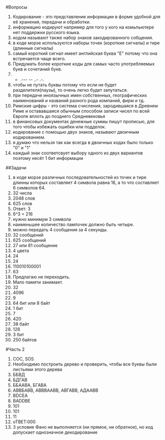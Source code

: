 #Вопросы
1. Кодирование - это представление информации в форме удобной для её хранения, передачи и обработки.
2. информацию кодируют например для того у кого на комьпьютере нет поддержки русского языка.
3. кодом называют также набор знаков закодированного собщения.
4. в коде морзе используются наборы точек (короткие сигналы) и тире (длинные сигналы)
5. самый короткий сигнал имеет английская буква "Е" потому что она встречается чаще всего.
6. Придумать более короткие коды для самых часто употребляемых букв и сочетаний букв.
7. - .--- -- ..- .-.
8. чтобы не путать буквы потому что если не будет разделителя(паузы), то очень легко будет запутаться.
9. при передаче иноязычных имен собственных, географических наименований и названий разного рода компаний, фирм и тд.
10. Римские цифры - это система счисления, зародившаяся в Древнем Риме и остававшаяся обычным способом записи чисел по всей Европе вплоть до позднего Средневековья
11. в финансовых документах денежные суммы пишут прописью, для того чтобы избежать ошибки или подделок.
12. кодирование с помощью двух знаков, называют двоичным кодированием.
13. я думаю что нельзя так как всегда в двоичных кодах было только "0" и "1"
14. каждый знак соответсвует выбору одного из двух вариантов поэтому несёт 1 бит информации

##Задачи
1. в коде морзе различных последовательностей из точек и тире длинны которых составляет 4 символа равна 16, а то что составляет 6 символов 64.
2. 32 числа
3. 2048 слов
4. 625 слов
5. Ответ: 3
6. 6^3 = 216
7. нужно минимум 3 символа
8. наименьшее количество лампочек должно быть четыре.
9. можно передать 4 сообщения за 4 секунды.
10. 32 сообщений
11. 625 сообщений
12. 27 или 81 сообщение
13. 4 цвета
14. 24
15. 24
16. 110010100001
17. 63
18. Предлагаю не переходить.
19. Мало памяти занимает.
20. 32
21. 4096
22. 9
23. 64 бит или 8 байт
24. 1 бит
25. 7
26. 420
27. 38 байт
28. 128
29. 3 бит
30. 250 байтов
    
#Часть 2
1. COC, SOS
2. Необходимо построить дерево и проверить, чтобы все буквы были листьями этого дерева
3. ББВД
4. БДГАВ
5. ББААВА, БГАВА
6. АВВБАВВ, АВВВААВВ, АВГАВВ, АДААВВ
7. BDCEA
8. BADDBE
9. 101
10. 101
11. 11
12. оТВЕТ:000
13. 3 условие Фано не выполняется (ни прямое, ни обратное), но код допускает однозначное декодирование
   
